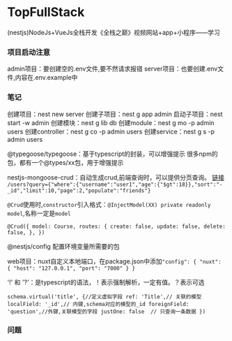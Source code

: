 # TopFullStack

(nestjs)NodeJs+VueJs全栈开发《全栈之巅》视频网站+app+小程序——学习

### 项目启动注意

admin项目：要创建空的.env文件,要不然请求报错
server项目：也要创建.env文件,内容在.env.example中

### 笔记

创建项目：nest new server
创建子项目：nest g app admin
启动子项目：nest start -w admin
创建模块：nest g lib db
创建module：nest g mo -p admin users
创建controller：nest g co -p admin users
创建service：nest g s -p admin users

@typegoose/typegoose：基于typescript的封装，可以增强提示
很多npm的包，都有一个@types/xx包，用于增强提示

nestjs-mongoose-crud：自动生成crud,前端查询时，可以提供分页查询。
[链接](https://github.com/topfullstack/nestjs-mongoose-crud)
`/users?query={"where":{"username":"user1","age":{"$gt":18}},"sort":"-_id","limit":10,"page":2,"populate":"friends"}`

`@Crud`使用时,`constructor`引入格式：`@InjectModel(XX) private readonly model`,名称一定是`model`

`
@Crud({
  model: Course,
  routes: {
    create: false,
    update: false,
    delete: false,
  },
})
`


@nestjs/config 配置环境变量所需要的包

web项目：nuxt自定义本地端口，在package.json中添加`"config": { "nuxt": { "host": "127.0.0.1", "port": "7000" } }`

'!' 和 '?'：是typescript的语法，！表示强制解析，一定有值。？表示可选

`schema.virtual('title', {//定义虚拟字段
    ref: 'Title',// 关联的模型
    localField: '_id',// 内键,schema对应的模型的_id
    foreignField: 'question',//外键,关联模型的字段
    justOne: false  // 只查询一条数据
})`


### 问题
